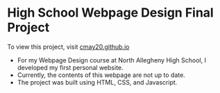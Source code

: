 # High School Webpage Design Final Project

To view this project, visit [cmay20.github.io]()

- For my Webpage Design course at North Allegheny High School, I developed my first personal website. 
- Currently, the contents of this webpage are not up to date. 
- The project was built using HTML, CSS, and Javascript. 
